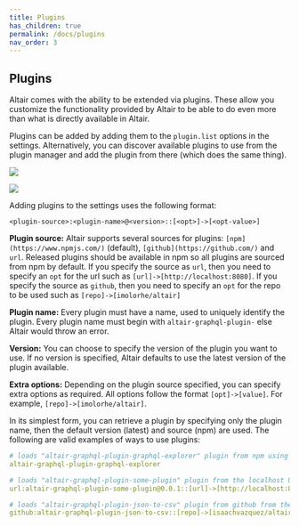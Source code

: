 ```yaml
---
title: Plugins
has_children: true
permalink: /docs/plugins
nav_order: 3
---
```


## Plugins

Altair comes with the ability to be extended via plugins. These allow you customize the functionality provided by Altair to be able to do even more than what is directly available in Altair.

Plugins can be added by adding them to the `plugin.list` options in the settings. Alternatively, you can discover available plugins to use from the plugin manager and add the plugin from there (which does the same thing).

![](https://i.imgur.com/H0eqhvy.png)

![](https://i.imgur.com/8zTpbTq.png)

Adding plugins to the settings uses the following format:

`<plugin-source>:<plugin-name>@<version>::[<opt>]->[<opt-value>]`

**Plugin source:** Altair supports several sources for plugins: `[npm](https://www.npmjs.com/)` (default), `[github](https://github.com/)` and `url`. Released plugins should be available in npm so all plugins are sourced from npm by default. If you specify the source as `url`, then you need to specify an `opt` for the url such as `[url]->[http://localhost:8080]`. If you specify the source as `github`, then you need to specify an `opt` for the repo to be used such as `[repo]->[imolorhe/altair]`

**Plugin name:** Every plugin must have a name, used to uniquely identify the plugin. Every plugin name must begin with `altair-graphql-plugin-` else Altair would throw an error.

**Version:** You can choose to specify the version of the plugin you want to use. If no version is specified, Altair defaults to use the latest version of the plugin available.

**Extra options:** Depending on the plugin source specified, you can specify extra options as required. All options follow the format `[opt]->[value]`. For example, `[repo]->[imolorhe/altair]`.

In its simplest form, you can retrieve a plugin by specifying only the plugin name, then the default version (latest) and source (npm) are used. The following are valid examples of ways to use plugins:

```yaml
# loads "altair-graphql-plugin-graphql-explorer" plugin from npm using the latest version
altair-graphql-plugin-graphql-explorer

# loads "altair-graphql-plugin-some-plugin" plugin from the localhost URL. Version is ignored
url:altair-graphql-plugin-some-plugin@0.0.1::[url]->[http://localhost:8002]

# loads "altair-graphql-plugin-json-to-csv" plugin from github from the specified repo
github:altair-graphql-plugin-json-to-csv::[repo]->[isaachvazquez/altair-graphql-plugin-json-to-csv]

```
